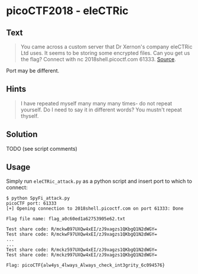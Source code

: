 # picoCTF2018 - eleCTRic
## Text
> You came across a custom server that Dr Xernon's company eleCTRic Ltd uses. It seems to be storing some encrypted files. Can you get us the flag? Connect with nc 2018shell.picoctf.com 61333. [Source](https://github.com/PrinceOfBorgo/picoCTF2018-eleCTRic/blob/master/eleCTRic.py).

Port may be different.

## Hints
> I have repeated myself many many many times- do not repeat yourself.
> Do I need to say it in different words? You mustn't repeat thyself.

## Solution
TODO (see script comments)

## Usage
Simply run `eleCTRic_attack.py` as a python script and insert port to which to connect:
```
$ python SpyFi_attack.py
picoCTF port: 61333
[+] Opening connection to 2018shell.picoctf.com on port 61333: Done

Flag file name: flag_a0c60ed1a62753905e62.txt                                                                                                                                  
                                                                                                                                                                               
Test share code: R/mckwB97UXQw4xEI/zJ9xagzs1QKbgQ1N2dWGY=                                                                                                                      
Test share code: R/mckwF97UXQw4xEI/zJ9xagzs1QKbgQ1N2dWGY=
...
...
Test share code: R/mckz597UXQw4xEI/zJ9xagzs1QKbgQ1N2dWGY=                                                                                                                      
Test share code: R/mckz997UXQw4xEI/zJ9xagzs1QKbgQ1N2dWGY=                                                                                                                      

Flag: picoCTF{alw4ys_4lways_Always_check_int3grity_6c094576}
```
